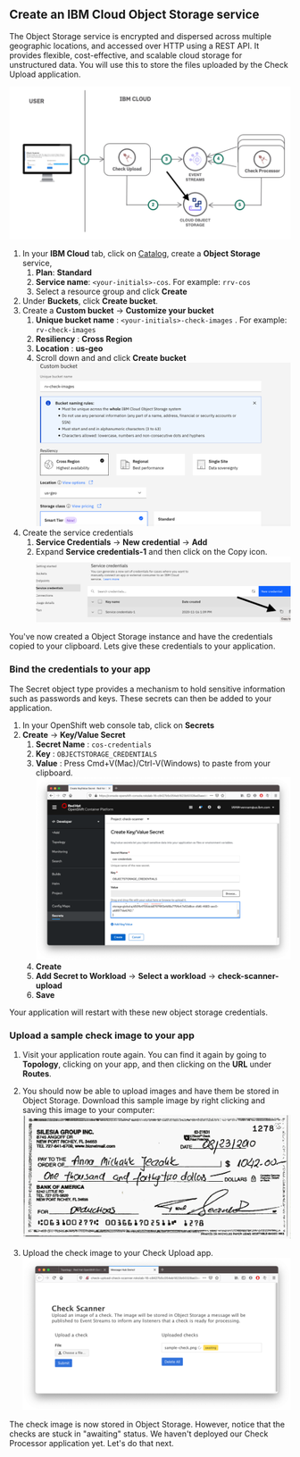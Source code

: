 ## Create an IBM Cloud Object Storage service

The Object Storage service is encrypted and dispersed across multiple geographic locations, and accessed over HTTP using a REST API. It provides flexible, cost-effective, and scalable cloud storage for unstructured data. You will use this to store the files uploaded by the Check Upload application.

![](../assets/Architecture-cos.png)

1. In your **IBM Cloud** tab, click on [Catalog](https://cloud.ibm.com/catalog), create a **Object Storage** service,
   1. **Plan**: **Standard**
   2. **Service name**: `<your-initials>-cos`. For example: `rrv-cos`
   3. Select a resource group and click **Create**
2. Under **Buckets**, click **Create bucket**.
3. Create a **Custom bucket** -> **Customize your bucket** 
   1. **Unique bucket name** : `<your-initials>-check-images` . For example: `rv-check-images`
   2. **Resiliency** : **Cross Region** 
   3. **Location** : **us-geo**  
   4. Scroll down and and click **Create bucket**
   ![](../assets/cos-bucket-create.png)
4. Create the service credentials
   1. **Service Credentials** -> **New credential** -> **Add**
   2. Expand **Service credentials-1** and then click on the Copy icon.
   ![copy cos credential](../assets/copy-cos-credential.png)

You've now created a Object Storage instance and have the credentials copied to your clipboard. Lets give these credentials to your application.

### Bind the credentials to your app

The Secret object type provides a mechanism to hold sensitive information such as passwords and keys. These secrets can then be added to your application.

1. In your OpenShift web console tab, click on **Secrets** 
2. **Create** -> **Key/Value Secret**
   1. **Secret Name** : `cos-credentials`
   2. **Key** : `OBJECTSTORAGE_CREDENTIALS`
   3. **Value** : Press Cmd+V(Mac)/Ctrl-V(Windows) to paste from your clipboard. 
   ![paste cos credential](../assets/paste-cos-credential.png)
   4. **Create**
   5. **Add Secret to Workload** -> **Select a workload** -> **check-scanner-upload**
   6. **Save**
   
<!-- Create another secret for the bucket name:

1. Click on **Secrets** 
2. **Create** -> **Key/Value Secret**
   1. **Secret Name** : `cos-bucketname`
   2. **Key** : `COSBUCKETNAME`
   3. **Value** : Enter the value you set for the bucket name above
   ![paste cos credential](../assets/paste-cos-bucket.png)
   1. **Create**
   2. **Add Secret to Workload** -> **Select a workload** -> **check-scanner-upload**
   3. **Save** -->
   
Your application will restart with these new object storage credentials. 

### Upload a sample check image to your app

1. Visit your application route again. You can find it again by going to **Topology**, clicking on your app, and then clicking on the **URL** under **Routes**.

2. You should now be able to upload images and have them be stored in Object Storage. Download this sample image by right clicking and saving this image to your computer:
![sample check](../assets/sample-check.png)

3. Upload the check image to your Check Upload app.
![check-upload-check1](../assets/check-upload-check1.png)

The check image is now stored in Object Storage. However, notice that the checks are stuck in "awaiting" status. We haven't deployed our Check Processor application yet. Let's do that next.